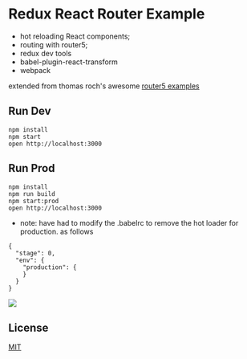 Redux React Router Example
=====================

* hot reloading React components;
* routing with router5;
* redux dev tools
* babel-plugin-react-transform
* webpack

extended from thomas roch's awesome [router5 examples](https://github.com/router5/examples)



## Run Dev

```
npm install
npm start
open http://localhost:3000
```

## Run Prod

```
npm install
npm run build
npm start:prod
open http://localhost:3000
```

* note: have had to modify the .babelrc to remove the hot loader for production. as follows

```
{
  "stage": 0,
  "env": {
    "production": {
    }
  }
}
```

![](https://github.com/StevenIseki/redux-examples/blob/master/redux-pets-app/public/img/darkdog.png)

## License

[MIT](http://isekivacenz.mit-license.org/)